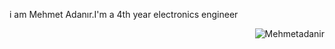 i am Mehmet Adanır.I'm a 4th year electronics engineer

<p><img align="right" src="https://github-readme-stats.vercel.app/api/top-langs?username=Mehmetadanir&show_icons=true&theme=dark&locale=en&layout=compact" alt="Mehmetadanir" /></p>
<!---
Mehmetadanir/Mehmetadanir is a ✨ special ✨ repository because its `README.md` (this file) appears on your GitHub profile.
You can click the Preview link to take a look at your changes.
--->

